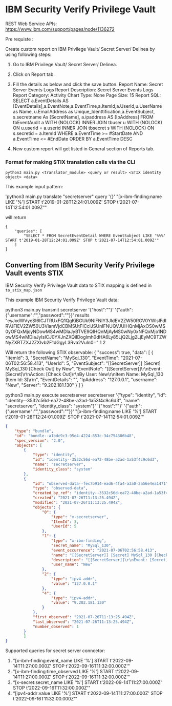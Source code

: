 # IBM Security Verify Privilege Vault

REST Web Service APIs: https://www.ibm.com/support/pages/node/1136272

Pre requiste :

Create custom report on IBM Privilege Vault/ Secret Server/ Delinea by using following steps:
1.	Go to  IBM Privilege Vault/ Secret Server/ Delinea.
2.	Click on Report tab. 
3.	Fill the details as below and click the save button.
       Report Name:	Secret Server Events Logs
       Report Description:	Secret Server Events Logs
       Report Category:	Activity
       Chart Type:	None
       Page Size:	15
       Report SQL:	SELECT a.EventDetails AS [EventDetails],a.EventNote,a.EventTime,a.ItemId,a.UserId,u.UserName as Name, u.EmailAddress as Unique_Identtification,a.EventSubject, s.secretname As [SecretName],
                    a.ipaddress AS [IpAddress] FROM tbEventAudit a WITH (NOLOCK) INNER JOIN tbuser u WITH (NOLOCK) ON u.userid = a.userid
                    INNER JOIN tbsecret s WITH (NOLOCK) ON s.secretid = a.ItemId  WHERE a.EventTime >= #StartDate AND a.EventTime <= #EndDate
                    ORDER BY a.EventTime DESC

4.	New custom report will get listed in General section of Reports tab.
 

### Format for making STIX translation calls via the CLI

`python3 main.py <translator_module> <query or result> <STIX identity object> <data>`

This example input pattern:

'python3 main.py translate "secretserver" query '{}' "[x-ibm-finding:name LIKE '%'] START t'2019-01-28T12:24:01.009Z' STOP t'2021-07-14T12:54:01.009Z'"'

will return
```
{
    "queries": [
        "SELECT * FROM SecretEventDetail WHERE EventSubject LIKE '%%%' START t'2019-01-28T12:24:01.009Z' STOP t'2021-07-14T12:54:01.009Z'"
    ]
}
```
## Converting from IBM Security Verify Privilege Vault events STIX

IBM Security Verify Privilege Vault data to STIX mapping is defined in `to_stix_map.json`

This example IBM Security Verify Privilege Vault data:

python3 main.py transmit secretserver '{"host":"<hostname>"}' '{"auth":{"username":"<username>","password":"<password>"}}' results "eyJxdWVyeSI6ICJTRUxFQ1QgKiBGUk9NIFNlY3JldEV2ZW50RGV0YWlsIFdIRVJFIEV2ZW50U3ViamVjdCBMSUtFICclJSUnIFNUQVJUIHQnMjAxOS0wMS0yOFQxMjoyNDowMS4wMDlaJyBTVE9QIHQnMjAyMS0wNy0xNFQxMjo1NDowMS4wMDlaJyIsICJ0YXJnZXQiIDogImh0dHA6Ly85LjQ2Ljg2LjEyMC9TZWNyZXRTZXJ2ZXIvb2F1dGgyL3Rva2VuIn0=" 1 2

Will return the following STIX observable:
   {
    "success": true,
    "data": [
        {
            "ItemId": 3,
            "SecretName": "MySql_130",
            "EventTime": "2021-07-06T02:56:58.413",
            "UserId": 5,
            "EventSubject": "[[SecretServer]] [Secret] MySql_130 [Check Out] by New",
            "EventNote": "[[SecretServer]]\r\nEvent: [Secret]\r\nAction: [Check Out]\r\nBy User: New\r\nItem Name: MySql_130 
            (Item Id: 3)\r\n",
            "EventDetails": "",
            "IpAddress": "127.0.0.1",
            "username": "New",
            "Server": "9.202.181.130"
        }
        ]
        }

python3 main.py execute secretserver secretserver '{"type": "identity", "id": "identity--3532c56d-ea72-48be-a2ad-1a53f4c9c6d3", "name": "secretserver", "identity_class": "system"}' '{"host":"<hostname>"}' '{"auth":{"username":"<username>","password":"<password>"}}' "[x-ibm-finding:name LIKE '%'] START t'2019-01-28T12:24:01.009Z' STOP t'2021-07-14T12:54:01.009Z'"



```json
{
    "type": "bundle",
    "id": "bundle--a1bdc9c3-95e4-4224-853c-34c754306b48",
    "spec_version": "2.0",
    "objects": [
        {
            "type": "identity",
            "id": "identity--3532c56d-ea72-48be-a2ad-1a53f4c9c6d3",
            "name": "secretserver",
            "identity_class": "system"
        },
        {
            "id": "observed-data--fec7b914-ead6-4fa4-a3a0-2a56e4ea1471",
            "type": "observed-data",
            "created_by_ref": "identity--3532c56d-ea72-48be-a2ad-1a53f4c9c6d3",
            "created": "2021-07-26T11:13:25.494Z",
            "modified": "2021-07-26T11:13:25.494Z",
            "objects": {
                "0": {
                    "type": "x-secretserver",
                    "ItemId": 3,
                    "UserId": 5
                },
                "1": {
                    "type": "x-ibm-finding",
                    "secret_name": "MySql_130",
                    "event_occurrence": "2021-07-06T02:56:58.413",
                    "name": "[[SecretServer]] [Secret] MySql_130 [Check Out] by New",
                    "description": "[[SecretServer]]\r\nEvent: [Secret]\r\nAction: [Check Out]\r\nBy User: New\r\nItem Name: MySql_130 (Item Id: 3)\r\n",
                    "user_name": "New"
                },
                "2": {
                    "type": "ipv4-addr",
                    "value": "127.0.0.1"
                },
                "4": {
                    "type": "ipv4-addr",
                    "value": "9.202.181.130"
                }
            },
            "first_observed": "2021-07-26T11:13:25.494Z",
            "last_observed": "2021-07-26T11:13:25.494Z",
            "number_observed": 1
        }
        ]
}

```
Supported queries for secret server conncetor:

1. "[x-ibm-finding:event_name LIKE '%'] START t'2022-09-14T11:27:00.000Z' STOP t'2022-09-16T11:32:00.000Z'"
2. "[x-ibm-finding:time_observed LIKE '%'] START t'2022-09-14T11:27:00.000Z' STOP t'2022-09-16T11:32:00.000Z'"
3. “[x-secret:secret_name LIKE '%'] START t'2022-09-14T11:27:00.000Z' STOP t'2022-09-16T11:32:00.000Z'"
4. “[ipv4-addr:value LIKE '%'] START t'2022-09-14T11:27:00.000Z' STOP t'2022-09-16T11:32:00.000Z'"
